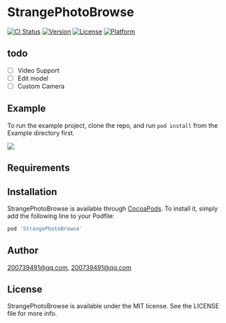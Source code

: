 # StrangePhotoBrowse

[![CI Status](https://img.shields.io/travis/200739491@qq.com/StrangePhotoBrowse.svg?style=flat)](https://travis-ci.org/200739491@qq.com/StrangePhotoBrowse)
[![Version](https://img.shields.io/cocoapods/v/StrangePhotoBrowse.svg?style=flat)](https://cocoapods.org/pods/StrangePhotoBrowse)
[![License](https://img.shields.io/cocoapods/l/StrangePhotoBrowse.svg?style=flat)](https://cocoapods.org/pods/StrangePhotoBrowse)
[![Platform](https://img.shields.io/cocoapods/p/StrangePhotoBrowse.svg?style=flat)](https://cocoapods.org/pods/StrangePhotoBrowse)

## todo

- [ ] Video Support
- [ ] Edit model
- [ ] Custom Camera

## Example

To run the example project, clone the repo, and run `pod install` from the Example directory first.

![](preview/Kapture%202018-09-04%20at%2011.09.04.gif)

## Requirements

## Installation

StrangePhotoBrowse is available through [CocoaPods](https://cocoapods.org). To install
it, simply add the following line to your Podfile:

```ruby
pod 'StrangePhotoBrowse'
```

## Author

200739491@qq.com, 200739491@qq.com

## License

StrangePhotoBrowse is available under the MIT license. See the LICENSE file for more info.

